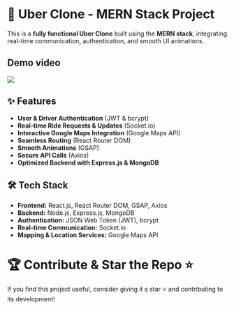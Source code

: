 # 🚖 Uber Clone - MERN Stack Project

This is a **fully functional Uber Clone** built using the **MERN stack**, integrating real-time communication, authentication, and smooth UI animations. 

## Demo video
<a href="https://youtu.be/oG0wffoAsj4">
<img src="https://img.youtube.com/vi/1tMKr3qvXHc/0.jpg"/></a>


## ✨ Features
- **User & Driver Authentication** (JWT & bcrypt)
- **Real-time Ride Requests & Updates** (Socket.io)
- **Interactive Google Maps Integration** (Google Maps API)
- **Seamless Routing** (React Router DOM)
- **Smooth Animations** (GSAP)
- **Secure API Calls** (Axios)
- **Optimized Backend with Express.js & MongoDB**

## 🛠️ Tech Stack
- **Frontend:** React.js, React Router DOM, GSAP, Axios  
- **Backend:** Node.js, Express.js, MongoDB  
- **Authentication:** JSON Web Token (JWT), bcrypt  
- **Real-time Communication:** Socket.io  
- **Mapping & Location Services:** Google Maps API 

# 🏆 Contribute & Star the Repo ⭐
If you find this project useful, consider giving it a star ⭐ and contributing to its development!